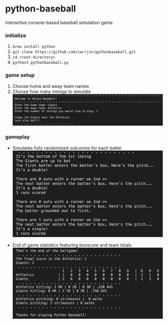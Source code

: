# python-baseball
interactive console-based baseball simulation game

### initialize
1. `brew install python`
2. `git clone https://github.com/carrjsn/pythonbaseball.git`
3. `cd <root-directory>`
4. `python3 pythonbaseball.py`


### game setup
1. Choose home and away team names
2. Choose how many innings to simulate
![Setup](images/image1.png?raw=true "Setup")


### gameplay
 - Simulates fully randomized outcomes for each batter
![Gameplay](images/gameplay.png?raw=true "Gameplay")

 - End of game statistics featuring boxscore and team totals
![EndofGame](images/endofgame.png?raw=true "EndOfGame")
